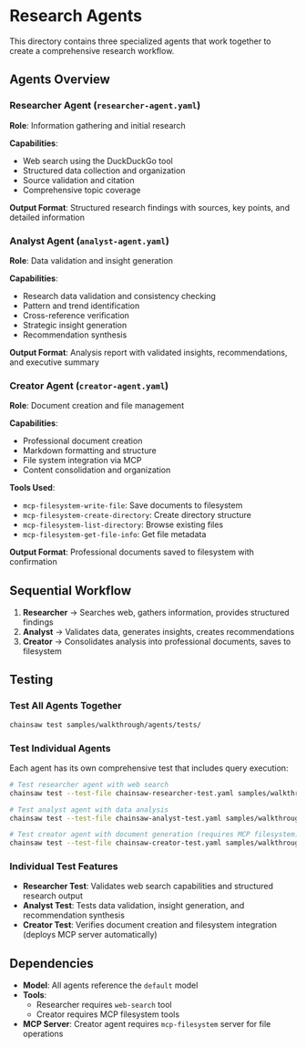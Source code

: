 # Research Agents

This directory contains three specialized agents that work together to create a comprehensive research workflow.

## Agents Overview

### Researcher Agent (`researcher-agent.yaml`)
**Role**: Information gathering and initial research

**Capabilities**:
- Web search using the DuckDuckGo tool
- Structured data collection and organization
- Source validation and citation
- Comprehensive topic coverage

**Output Format**: Structured research findings with sources, key points, and detailed information

### Analyst Agent (`analyst-agent.yaml`)
**Role**: Data validation and insight generation

**Capabilities**:
- Research data validation and consistency checking
- Pattern and trend identification
- Cross-reference verification
- Strategic insight generation
- Recommendation synthesis

**Output Format**: Analysis report with validated insights, recommendations, and executive summary

### Creator Agent (`creator-agent.yaml`)
**Role**: Document creation and file management

**Capabilities**:
- Professional document creation
- Markdown formatting and structure
- File system integration via MCP
- Content consolidation and organization

**Tools Used**:
- `mcp-filesystem-write-file`: Save documents to filesystem
- `mcp-filesystem-create-directory`: Create directory structure
- `mcp-filesystem-list-directory`: Browse existing files
- `mcp-filesystem-get-file-info`: Get file metadata

**Output Format**: Professional documents saved to filesystem with confirmation

## Sequential Workflow

1. **Researcher** → Searches web, gathers information, provides structured findings
2. **Analyst** → Validates data, generates insights, creates recommendations
3. **Creator** → Consolidates analysis into professional documents, saves to filesystem

## Testing

### Test All Agents Together
```bash
chainsaw test samples/walkthrough/agents/tests/
```

### Test Individual Agents

Each agent has its own comprehensive test that includes query execution:

```bash
# Test researcher agent with web search
chainsaw test --test-file chainsaw-researcher-test.yaml samples/walkthrough/agents/tests/

# Test analyst agent with data analysis
chainsaw test --test-file chainsaw-analyst-test.yaml samples/walkthrough/agents/tests/

# Test creator agent with document generation (requires MCP filesystem)
chainsaw test --test-file chainsaw-creator-test.yaml samples/walkthrough/agents/tests/
```

### Individual Test Features

- **Researcher Test**: Validates web search capabilities and structured research output
- **Analyst Test**: Tests data validation, insight generation, and recommendation synthesis
- **Creator Test**: Verifies document creation and filesystem integration (deploys MCP server automatically)

## Dependencies

- **Model**: All agents reference the `default` model
- **Tools**: 
  - Researcher requires `web-search` tool
  - Creator requires MCP filesystem tools
- **MCP Server**: Creator agent requires `mcp-filesystem` server for file operations